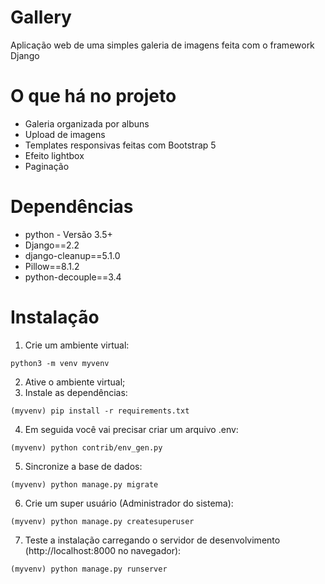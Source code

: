 # Gallery
Aplicação web de uma simples galeria de imagens feita com o framework Django

# O que há no projeto
- Galeria organizada por albuns 
- Upload de imagens
- Templates responsivas feitas com Bootstrap 5
- Efeito lightbox
- Paginação

# Dependências
- python - Versão 3.5+
- Django==2.2
- django-cleanup==5.1.0
- Pillow==8.1.2
- python-decouple==3.4

# Instalação
1. Crie um ambiente virtual:
```
python3 -m venv myvenv
```
2. Ative o ambiente virtual;
3. Instale as dependências:
```
(myvenv) pip install -r requirements.txt
```
4. Em seguida você vai precisar criar um arquivo .env:
```
(myvenv) python contrib/env_gen.py
```
5. Sincronize a base de dados:
```
(myvenv) python manage.py migrate
```
6. Crie um super usuário (Administrador do sistema):
```
(myvenv) python manage.py createsuperuser
```
7. Teste a instalação carregando o servidor de desenvolvimento (http://localhost:8000 no navegador):
```
(myvenv) python manage.py runserver
```
